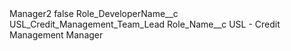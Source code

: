 <?xml version="1.0" encoding="UTF-8"?>
<CustomMetadata xmlns="http://soap.sforce.com/2006/04/metadata" xmlns:xsi="http://www.w3.org/2001/XMLSchema-instance" xmlns:xsd="http://www.w3.org/2001/XMLSchema">
    <label>Manager2</label>
    <protected>false</protected>
    <values>
        <field>Role_DeveloperName__c</field>
        <value xsi:type="xsd:string">USL_Credit_Management_Team_Lead</value>
    </values>
    <values>
        <field>Role_Name__c</field>
        <value xsi:type="xsd:string">USL - Credit Management Manager</value>
    </values>
</CustomMetadata>
